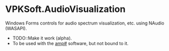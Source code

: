 # VPKSoft.AudioVisualization
Windows Forms controls for audio spectrum visualization, etc. using NAudio (WASAPI).

* TODO::Make it work (alpha).
* To be used with the [amp#](https://github.com/VPKSoft/amp) software, but not bound to it.
